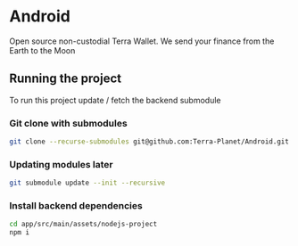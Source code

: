 # Android
Open source non-custodial Terra Wallet. We send your finance from the Earth to the Moon

## Running the project

To run this project update / fetch the backend submodule

### Git clone with submodules

```sh
git clone --recurse-submodules git@github.com:Terra-Planet/Android.git
```


### Updating modules later
```sh
git submodule update --init --recursive
```

### Install backend dependencies
```sh
cd app/src/main/assets/nodejs-project
npm i
```